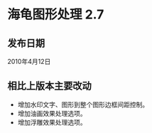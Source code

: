 # 海龟图形处理 2.7 #
## 发布日期 ##
2010年4月12日
## 相比上版本主要改动 ##
  * 增加水印文字、图形到整个图形边框间距控制。
  * 增加油画效果处理选项。
  * 增加浮雕效果处理选项。